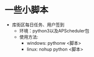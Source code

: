 # 一些小脚本

- 库街区每日任务、用户签到
  - 环境：python3以及APScheduler包
  - 使用方法:
    - windows: pythonw <脚本>
    - linux: nohup python <脚本>

